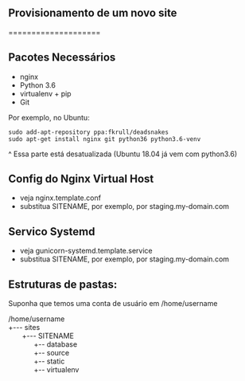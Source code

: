 
## Provisionamento de um novo site

====================

## Pacotes Necessários

* nginx
* Python 3.6
* virtualenv + pip
* Git

Por exemplo, no Ubuntu:

    sudo add-apt-repository ppa:fkrull/deadsnakes
    sudo apt-get install nginx git python36 python3.6-venv 
    
^ Essa parte está desatualizada (Ubuntu 18.04 já vem com python3.6)

## Config do Nginx Virtual Host

* veja nginx.template.conf
* substitua SITENAME, por exemplo, por staging.my-domain.com

## Servico Systemd

* veja gunicorn-systemd.template.service
* substitua SITENAME, por exemplo, por staging.my-domain.com

## Estruturas de pastas:

Suponha que temos uma conta de usuário em /home/username

/home/username <br/>
+--- sites <br/>
&nbsp;&nbsp;&nbsp;&nbsp;&nbsp;&nbsp; 
+--- SITENAME <br/>
&nbsp;&nbsp;&nbsp;&nbsp;&nbsp;&nbsp;&nbsp;&nbsp;&nbsp;&nbsp;&nbsp;&nbsp;
       +-- database <br/>
&nbsp;&nbsp;&nbsp;&nbsp;&nbsp;&nbsp;&nbsp;&nbsp;&nbsp;&nbsp;&nbsp;&nbsp;
        +-- source <br/>
&nbsp;&nbsp;&nbsp;&nbsp;&nbsp;&nbsp;&nbsp;&nbsp;&nbsp;&nbsp;&nbsp;&nbsp;
        +-- static <br/>
&nbsp;&nbsp;&nbsp;&nbsp;&nbsp;&nbsp;&nbsp;&nbsp;&nbsp;&nbsp;&nbsp;&nbsp;
        +-- virtualenv <br/>